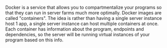 Docker is a service that allows you to compartmentalize your programs so that they can run in server farms much more optimally. Docker images are called "containers". The idea is rather than having a single server instance host 1 app, a single server instance can host multiple containers at once. Each container has information about the program, endpoints and dependencies, so the server will be running virtual instances of your program based on this info. 